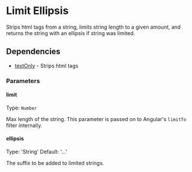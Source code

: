 # Limit Ellipsis

Strips html tags from a string, limits string length to a given amount, and returns the string with an ellipsis if string was limited.

## Dependencies

- [textOnly][1] - Strips html tags

### Parameters

#### limit

Type: `Number`

Max length of the string. This parameter is passed on to Angular's `limitTo` filter internally.

#### ellipsis

Type: 'String'
Default: '...'

The suffix to be added to limited strings.

  [1]: https://github.com/m59peacemaker/angular-pmkr-components/tree/master/src/filters/textOnly